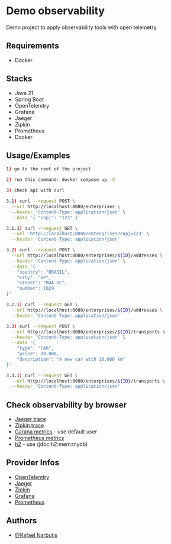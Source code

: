# Demo observability

Demo project to apply observability tools with open telemetry

## Requirements 
- Docker 

## Stacks 

- Java 21
- Spring Boot
- OpenTelemtry
- Grafana
- Jaeger
- Zipkin
- Prometheus
- Docker


## Usage/Examples

```bash
1) go to the root of the project

2) run this command: docker compose up -d

3) check api with curl 

3.1) curl --request POST \
  --url http://localhost:8080/enterprises \
  --header 'Content-Type: application/json' \
  --data '{ "cnpj": "123" }'

3.1.1) curl --request GET \
  --url 'http://localhost:8080/enterprises?cnpj=123' \
  --header 'Content-Type: application/json'

3.2) curl --request POST \
  --url http://localhost:8080/enterprises/${ID}/addresses \
  --header 'Content-Type: application/json' \
  --data '{
	"country": "BRASIL",
	"city": "SP",
	"street": "RUA SC",
	"number": 1029
}'

3.2.1) curl --request GET \
  --url http://localhost:8080/enterprises/${ID}/addresses \
  --header 'Content-Type: application/json'

3.3) curl --request POST \
  --url http://localhost:8080/enterprises/${ID}/transports \
  --header 'Content-Type: application/json' \
  --data '{
	"type": "CAR",
	"price": 10.000,
	"description": "A new car with 10.000 km"
}'

3.3.1) curl --request GET \
  --url http://localhost:8080/enterprises/${ID}/transports \
  --header 'Content-Type: application/json'

```

## Check observability by browser
- [Jaeger trace](http://localhost:16686)
- [Zipkin trace](http://localhost:9411)
- [Garana metrics](http://localhost:3000) - use default user
- [Prometheus metrics](http://localhost:9090)
- [h2](http://localhost:8080/h2-console/) - use (jdbc:h2:mem:mydb)


## Provider Infos

 - [OpenTelemtry](https://opentelemetry.io/docs/zero-code/java/spring-boot-starter/)
 - [Jaeger](https://www.jaegertracing.io/)
 - [Zipkin](https://zipkin.io/)
 - [Grafana](https://grafana.com/docs/grafana/)
 - [Prometheus](https://prometheus.io/)
 
## Authors

- [@Rafael Narbutis](https://github.com/rafaelnarbutis)

